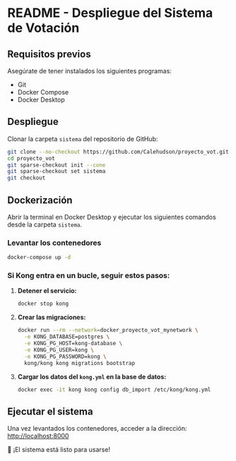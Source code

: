 # README - Despliegue del Sistema de Votación

## Requisitos previos
Asegúrate de tener instalados los siguientes programas:
- Git
- Docker Compose
- Docker Desktop

## Despliegue
Clonar la carpeta `sistema` del repositorio de GitHub:
```bash
git clone --no-checkout https://github.com/Calehudson/proyecto_vot.git
cd proyecto_vot  
git sparse-checkout init --cone
git sparse-checkout set sistema
git checkout
```

## Dockerización
Abrir la terminal en Docker Desktop y ejecutar los siguientes comandos desde la carpeta `sistema`.

### Levantar los contenedores
```bash
docker-compose up -d
```

### Si Kong entra en un bucle, seguir estos pasos:
1. **Detener el servicio:**
   ```bash
   docker stop kong
   ```

2. **Crear las migraciones:**
   ```bash
   docker run --rm --network=docker_proyecto_vot_mynetwork \
     -e KONG_DATABASE=postgres \
     -e KONG_PG_HOST=kong-database \
     -e KONG_PG_USER=kong \
     -e KONG_PG_PASSWORD=kong \
     kong/kong kong migrations bootstrap
   ```

3. **Cargar los datos del `kong.yml` en la base de datos:**
   ```bash
   docker exec -it kong kong config db_import /etc/kong/kong.yml
   ```

## Ejecutar el sistema
Una vez levantados los contenedores, acceder a la dirección:
[http://localhost:8000](http://localhost:8000)

🚀 ¡El sistema está listo para usarse!


